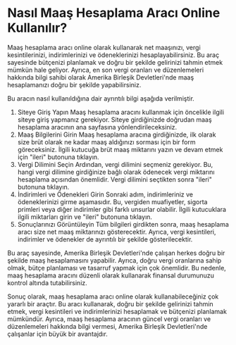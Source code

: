 Nasıl Maaş Hesaplama Aracı Online Kullanılır?
=============================================

Maaş hesaplama aracı online olarak kullanarak net maaşınızı, vergi kesintilerinizi, indirimlerinizi ve ödeneklerinizi hesaplayabilirsiniz. Bu araç sayesinde bütçenizi planlamak ve doğru bir şekilde gelirinizi tahmin etmek mümkün hale geliyor. Ayrıca, en son vergi oranları ve düzenlemeleri hakkında bilgi sahibi olarak Amerika Birleşik Devletleri'nde maaş hesaplamanızı doğru bir şekilde yapabilirsiniz.

Bu aracın nasıl kullanıldığına dair ayrıntılı bilgi aşağıda verilmiştir.

1. Siteye Giriş Yapın Maaş hesaplama aracını kullanmak için öncelikle ilgili siteye giriş yapmanız gerekiyor. Siteye girdiğinizde doğrudan maaş hesaplama aracının ana sayfasına yönlendirileceksiniz.
2. Maaş Bilgilerini Girin Maaş hesaplama aracına girdiğinizde, ilk olarak size brüt olarak ne kadar maaş aldığınızı sorması için bir form göreceksiniz. İlgili kutucuğa brüt maaş miktarını yazın ve devam etmek için "ileri" butonuna tıklayın.
3. Vergi Dilimini Seçin Ardından, vergi dilimini seçmeniz gerekiyor. Bu, hangi vergi dilimine girdiğinize bağlı olarak ödenecek vergi miktarını hesaplama açısından önemlidir. Vergi dilimini seçtikten sonra "ileri" butonuna tıklayın.
4. İndirimleri ve Ödenekleri Girin Sonraki adım, indirimleriniz ve ödeneklerinizi girme aşamasıdır. Bu, vergiden muafiyetler, sigorta primleri veya diğer indirimler gibi farklı unsurlar olabilir. İlgili kutucuklara ilgili miktarları girin ve "ileri" butonuna tıklayın.
5. Sonuçlarınızı Görüntüleyin Tüm bilgileri girdikten sonra, maaş hesaplama aracı size net maaş miktarınızı gösterecektir. Ayrıca, vergi kesintileri, indirimler ve ödenekler de ayrıntılı bir şekilde gösterilecektir.

Bu araç sayesinde, Amerika Birleşik Devletleri'nde çalışan herkes doğru bir şekilde maaş hesaplamasını yapabilir. Ayrıca, doğru vergi oranlarına sahip olmak, bütçe planlaması ve tasarruf yapmak için çok önemlidir. Bu nedenle, maaş hesaplama aracını düzenli olarak kullanarak finansal durumunuzu kontrol altında tutabilirsiniz.

Sonuç olarak, maaş hesaplama aracı online olarak kullanabileceğiniz çok yararlı bir araçtır. Bu aracı kullanarak, doğru bir şekilde gelirinizi tahmin etmek, vergi kesintileri ve indirimlerinizi hesaplamak ve bütçenizi planlamak mümkündür. Ayrıca, maaş hesaplama aracının güncel vergi oranları ve düzenlemeleri hakkında bilgi vermesi, Amerika Birleşik Devletleri'nde çalışanlar için büyük bir avantajdır.